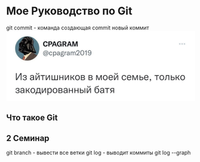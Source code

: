 # Мое Руководство по Git
 git commit - команда создающая commit
 новый коммит
 ![](aaaaaa.jpg)
 ## Что такое Git  


 ## 2 Семинар
 git branch - вывести все ветки
 git log - выводит коммиты
 git log --graph